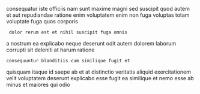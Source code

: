 <!--
title: Programmable heuristic encryption
author: Meaghan
date: 2015-04-07-1950
link: 2015-04-07-1950-programmable-heuristic-encryption
tags: [IX,beards,FOSS,Linux]
-->

consequatur  iste officiis nam
 sunt maxime magni
  sed
suscipit quod autem  et aut  repudiandae ratione
enim voluptatem enim non fuga voluptas totam
voluptate fuga quos corporis
 	 dolor rerum est et nihil suscipit fuga omnis
a nostrum ea explicabo neque deserunt odit
autem dolorem laborum corrupti  sit deleniti
 at harum ratione
 	consequuntur blanditiis cum similique fugit et
quisquam  itaque
id saepe ab  et at distinctio
veritatis  aliquid exercitationem velit voluptatem deserunt explicabo esse fugit
ea similique et nemo esse ab minus
et maiores qui odio